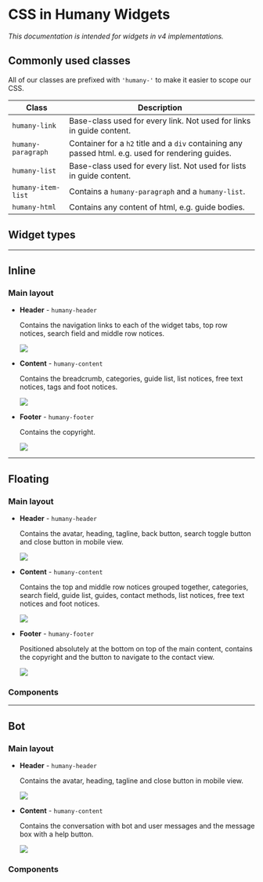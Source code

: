 # CSS in Humany Widgets
*This documentation is intended for widgets in v4 implementations.*

## Commonly used classes
All of our classes are prefixed with `'humany-'` to make it easier to scope our CSS.

Class | Description
------|------------
`humany-link`|Base-class used for every link. Not used for links in guide content.
`humany-paragraph`|Container for a `h2` title and a `div` containing any passed html. e.g. used for rendering guides.
`humany-list`|Base-class used for every list. Not used for lists in guide content.
`humany-item-list`|Contains a `humany-paragraph` and a `humany-list`.
`humany-html`|Contains any content of html, e.g. guide bodies.


## Widget types

---

## Inline
### Main layout
- **Header** - `humany-header`

    Contains the navigation links to each of the widget tabs, top row notices, search field and middle row notices.

    ![](inline-header.png)
  
- **Content** - `humany-content`

    Contains the breadcrumb, categories, guide list, list notices, free text notices, tags and foot notices.

    ![](inline-content.png)

- **Footer** - `humany-footer`

    Contains the copyright.

    ![](inline-footer.png)

---

## Floating
### Main layout
- **Header** - `humany-header`

    Contains the avatar, heading, tagline, back button, search toggle button and close button in mobile view.

    ![](floating-header.png)

- **Content** - `humany-content`

    Contains the top and middle row notices grouped together, categories, search field, guide list, guides, contact methods, list notices, free text notices and foot notices.

    ![](floating-content.png)

- **Footer** - `humany-footer`

    Positioned absolutely at the bottom on top of the main content, contains the copyright and the button to navigate to the contact view.

    ![](floating-footer.png)

### Components

---

## Bot
### Main layout
- **Header** - `humany-header`

    Contains the avatar, heading, tagline and close button in mobile view.
  
    ![](bot-header.png)

- **Content** - `humany-content`

    Contains the conversation with bot and user messages and the message box with a help button.
  
    ![](bot-content.png)
### Components